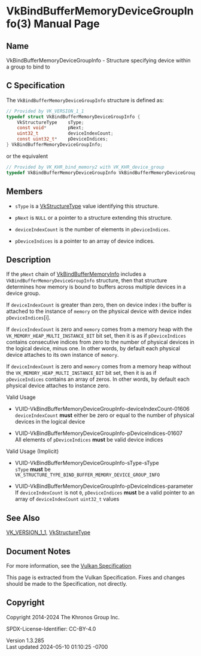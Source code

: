 # VkBindBufferMemoryDeviceGroupInfo(3) Manual Page

## Name

VkBindBufferMemoryDeviceGroupInfo - Structure specifying device within a
group to bind to



## <a href="#_c_specification" class="anchor"></a>C Specification

The `VkBindBufferMemoryDeviceGroupInfo` structure is defined as:

``` c
// Provided by VK_VERSION_1_1
typedef struct VkBindBufferMemoryDeviceGroupInfo {
    VkStructureType    sType;
    const void*        pNext;
    uint32_t           deviceIndexCount;
    const uint32_t*    pDeviceIndices;
} VkBindBufferMemoryDeviceGroupInfo;
```

or the equivalent

``` c
// Provided by VK_KHR_bind_memory2 with VK_KHR_device_group
typedef VkBindBufferMemoryDeviceGroupInfo VkBindBufferMemoryDeviceGroupInfoKHR;
```

## <a href="#_members" class="anchor"></a>Members

- `sType` is a [VkStructureType](https://registry.khronos.org/vulkan/specs/1.3-extensions/man/html/VkStructureType.html) value identifying
  this structure.

- `pNext` is `NULL` or a pointer to a structure extending this
  structure.

- `deviceIndexCount` is the number of elements in `pDeviceIndices`.

- `pDeviceIndices` is a pointer to an array of device indices.

## <a href="#_description" class="anchor"></a>Description

If the `pNext` chain of
[VkBindBufferMemoryInfo](https://registry.khronos.org/vulkan/specs/1.3-extensions/man/html/VkBindBufferMemoryInfo.html) includes a
`VkBindBufferMemoryDeviceGroupInfo` structure, then that structure
determines how memory is bound to buffers across multiple devices in a
device group.

If `deviceIndexCount` is greater than zero, then on device index i the
buffer is attached to the instance of `memory` on the physical device
with device index `pDeviceIndices`\[i\].

If `deviceIndexCount` is zero and `memory` comes from a memory heap with
the `VK_MEMORY_HEAP_MULTI_INSTANCE_BIT` bit set, then it is as if
`pDeviceIndices` contains consecutive indices from zero to the number of
physical devices in the logical device, minus one. In other words, by
default each physical device attaches to its own instance of `memory`.

If `deviceIndexCount` is zero and `memory` comes from a memory heap
without the `VK_MEMORY_HEAP_MULTI_INSTANCE_BIT` bit set, then it is as
if `pDeviceIndices` contains an array of zeros. In other words, by
default each physical device attaches to instance zero.

Valid Usage

- <a href="#VUID-VkBindBufferMemoryDeviceGroupInfo-deviceIndexCount-01606"
  id="VUID-VkBindBufferMemoryDeviceGroupInfo-deviceIndexCount-01606"></a>
  VUID-VkBindBufferMemoryDeviceGroupInfo-deviceIndexCount-01606  
  `deviceIndexCount` **must** either be zero or equal to the number of
  physical devices in the logical device

- <a href="#VUID-VkBindBufferMemoryDeviceGroupInfo-pDeviceIndices-01607"
  id="VUID-VkBindBufferMemoryDeviceGroupInfo-pDeviceIndices-01607"></a>
  VUID-VkBindBufferMemoryDeviceGroupInfo-pDeviceIndices-01607  
  All elements of `pDeviceIndices` **must** be valid device indices

Valid Usage (Implicit)

- <a href="#VUID-VkBindBufferMemoryDeviceGroupInfo-sType-sType"
  id="VUID-VkBindBufferMemoryDeviceGroupInfo-sType-sType"></a>
  VUID-VkBindBufferMemoryDeviceGroupInfo-sType-sType  
  `sType` **must** be
  `VK_STRUCTURE_TYPE_BIND_BUFFER_MEMORY_DEVICE_GROUP_INFO`

- <a
  href="#VUID-VkBindBufferMemoryDeviceGroupInfo-pDeviceIndices-parameter"
  id="VUID-VkBindBufferMemoryDeviceGroupInfo-pDeviceIndices-parameter"></a>
  VUID-VkBindBufferMemoryDeviceGroupInfo-pDeviceIndices-parameter  
  If `deviceIndexCount` is not `0`, `pDeviceIndices` **must** be a valid
  pointer to an array of `deviceIndexCount` `uint32_t` values

## <a href="#_see_also" class="anchor"></a>See Also

[VK_VERSION_1_1](https://registry.khronos.org/vulkan/specs/1.3-extensions/man/html/VK_VERSION_1_1.html),
[VkStructureType](https://registry.khronos.org/vulkan/specs/1.3-extensions/man/html/VkStructureType.html)

## <a href="#_document_notes" class="anchor"></a>Document Notes

For more information, see the <a
href="https://registry.khronos.org/vulkan/specs/1.3-extensions/html/vkspec.html#VkBindBufferMemoryDeviceGroupInfo"
target="_blank" rel="noopener">Vulkan Specification</a>

This page is extracted from the Vulkan Specification. Fixes and changes
should be made to the Specification, not directly.

## <a href="#_copyright" class="anchor"></a>Copyright

Copyright 2014-2024 The Khronos Group Inc.

SPDX-License-Identifier: CC-BY-4.0

Version 1.3.285  
Last updated 2024-05-10 01:10:25 -0700
